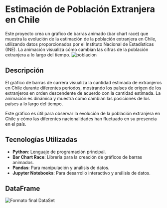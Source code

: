 # Estimación de Población Extranjera en Chile

Este proyecto crea un gráfico de barras animado (bar chart race) que muestra la evolución de la estimación de la población extranjera en Chile, utilizando datos proporcionados por el Instituto Nacional de Estadísticas (INE). La animación visualiza cómo cambian las cifras de la población extranjera a lo largo del tiempo.
![poblacion](https://github.com/user-attachments/assets/97445e0c-d614-40bf-8595-d316aebebced)


## Descripción

El gráfico de barras de carrera visualiza la cantidad estimada de extranjeros en Chile durante diferentes períodos, mostrando los países de origen de los extranjeros en orden descendente de acuerdo con la cantidad estimada. La animación es dinámica y muestra cómo cambian las posiciones de los países a lo largo del tiempo.


Este gráfico es útil para observar la evolución de la población extranjera en Chile y cómo las diferentes nacionalidades han fluctuado en su presencia en el país.

## Tecnologías Utilizadas

- **Python**: Lenguaje de programación principal.
- **Bar Chart Race**: Librería para la creación de gráficos de barras animados.
- **Pandas**: Para manipulación y análisis de datos.
- **Jupyter Notebooks**: Para desarrollo interactivo y análisis de datos.


## DataFrame
![Formato final DataSet](https://github.com/user-attachments/assets/9044b556-003c-4246-88b5-b53b524f2756)

